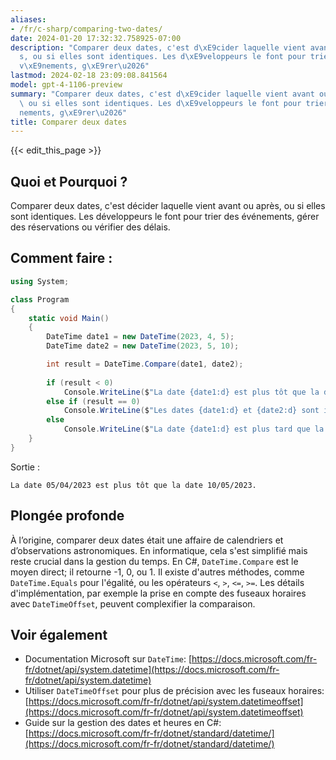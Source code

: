 ```yaml
---
aliases:
- /fr/c-sharp/comparing-two-dates/
date: 2024-01-20 17:32:32.758925-07:00
description: "Comparer deux dates, c'est d\xE9cider laquelle vient avant ou apr\xE8\
  s, ou si elles sont identiques. Les d\xE9veloppeurs le font pour trier des \xE9\
  v\xE9nements, g\xE9rer\u2026"
lastmod: 2024-02-18 23:09:08.841564
model: gpt-4-1106-preview
summary: "Comparer deux dates, c'est d\xE9cider laquelle vient avant ou apr\xE8s,\
  \ ou si elles sont identiques. Les d\xE9veloppeurs le font pour trier des \xE9v\xE9\
  nements, g\xE9rer\u2026"
title: Comparer deux dates
---
```


{{< edit_this_page >}}

## Quoi et Pourquoi ?
Comparer deux dates, c'est décider laquelle vient avant ou après, ou si elles sont identiques. Les développeurs le font pour trier des événements, gérer des réservations ou vérifier des délais.

## Comment faire :
```C#
using System;

class Program
{
    static void Main()
    {
        DateTime date1 = new DateTime(2023, 4, 5);
        DateTime date2 = new DateTime(2023, 5, 10);

        int result = DateTime.Compare(date1, date2);
        
        if (result < 0)
            Console.WriteLine($"La date {date1:d} est plus tôt que la date {date2:d}.");
        else if (result == 0)
            Console.WriteLine($"Les dates {date1:d} et {date2:d} sont identiques.");
        else
            Console.WriteLine($"La date {date1:d} est plus tard que la date {date2:d}.");
    }
}
```
Sortie :
```
La date 05/04/2023 est plus tôt que la date 10/05/2023.
```

## Plongée profonde
À l’origine, comparer deux dates était une affaire de calendriers et d’observations astronomiques. En informatique, cela s'est simplifié mais reste crucial dans la gestion du temps. En C#, `DateTime.Compare` est le moyen direct; il retourne -1, 0, ou 1. Il existe d'autres méthodes, comme `DateTime.Equals` pour l'égalité, ou les opérateurs `<`, `>`, `<=`, `>=`. Les détails d'implémentation, par exemple la prise en compte des fuseaux horaires avec `DateTimeOffset`, peuvent complexifier la comparaison.

## Voir également
- Documentation Microsoft sur `DateTime`: [https://docs.microsoft.com/fr-fr/dotnet/api/system.datetime](https://docs.microsoft.com/fr-fr/dotnet/api/system.datetime)
- Utiliser `DateTimeOffset` pour plus de précision avec les fuseaux horaires: [https://docs.microsoft.com/fr-fr/dotnet/api/system.datetimeoffset](https://docs.microsoft.com/fr-fr/dotnet/api/system.datetimeoffset)
- Guide sur la gestion des dates et heures en C#: [https://docs.microsoft.com/fr-fr/dotnet/standard/datetime/](https://docs.microsoft.com/fr-fr/dotnet/standard/datetime/)
